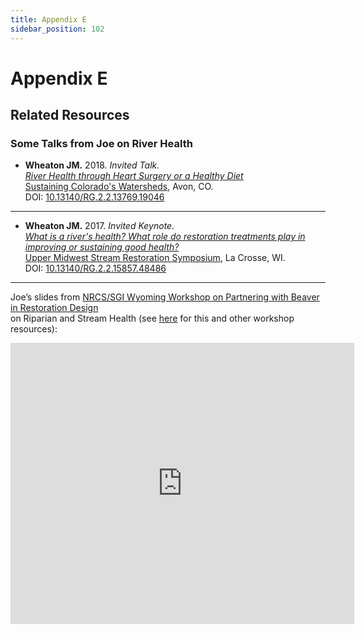 ```yaml
---
title: Appendix E
sidebar_position: 102
---
```


# Appendix E

## Related Resources

### Some Talks from Joe on River Health

- **Wheaton JM.** 2018. *Invited Talk.*  
  *[River Health through Heart Surgery or a Healthy Diet](https://www.researchgate.net/publication/328203070_River_Health_through_Heart_Surgery_or_a_Healthy_Diet?_sg=LZI9Kdt0AnOcpZTIyxyOQ6p5yKSYEXeVp-TEfZr32-js1Ype6QlpzkTjXQgHy0qGiWbTCONvJzxeSXIu3yP6q_a3bJ63fN3f6r-EfP7K.QRId3ja095XpMTjXQ2H8uEEefzbh-8yjXggeX-czg9_s9YilBB178yv-CFyAW-MKRrKbkc2rgETziQLRrwsBxw)*  
  [Sustaining Colorado's Watersheds](http://www.coloradowater.org/scw-conference-2018/), Avon, CO.  
  DOI: [10.13140/RG.2.2.13769.19046](http://dx.doi.org/10.13140/RG.2.2.13769.19046)

---

- **Wheaton JM.** 2017. *Invited Keynote.*  
  *[What is a river's health? What role do restoration treatments play in improving or sustaining good health?](https://www.researchgate.net/publication/314079209_What_is_a_river%27s_health_What_role_do_restoration_treatments_play_in_improving_or_sustaining_good_health)*  
  [Upper Midwest Stream Restoration Symposium](http://prrsum.umn.edu/symposium/2017-umsrs), La Crosse, WI.  
  DOI: [10.13140/RG.2.2.15857.48486](http://dx.doi.org/10.13140/RG.2.2.15857.48486)

---

Joe’s slides from [NRCS/SGI Wyoming Workshop on Partnering with Beaver in Restoration Design](http://beaver.joewheaton.org/nrcs---wyoming.html)  
on Riparian and Stream Health (see [here](http://beaver.joewheaton.org/lander-workshop-materials.html) for this and other workshop resources):


<div style={{ textAlign: "center" }}>
  <iframe
    src="https://docs.google.com/presentation/d/e/2PACX-1vQsFkwC11jG0eXNIlxURTwMtAat01IRYbCU3GQdqmj59i980Zed2VnJjRAmcHhEwKx4WnTA-UbTsxER/embed?start=false&loop=false&delayms=3000"
    width="550"
    height="450"
    frameBorder="0"
    allowFullScreen
  ></iframe>
</div>
